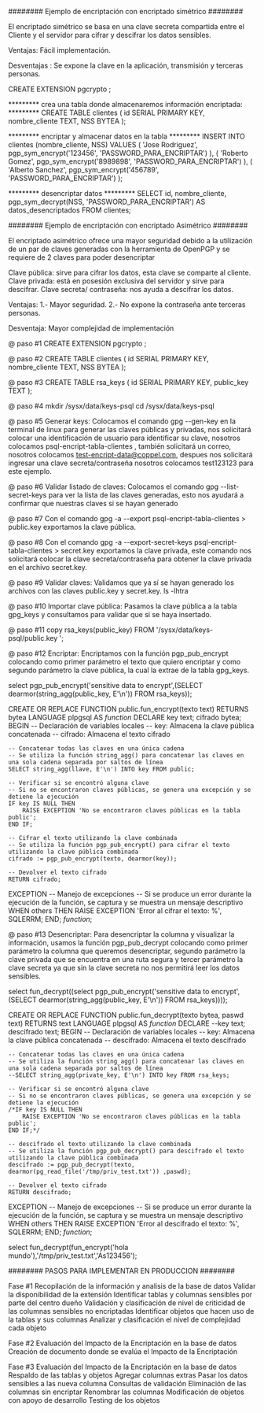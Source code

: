 


######## Ejemplo de encriptación con encriptado simétrico ########

El encriptado simétrico se basa en una clave secreta compartida entre el Cliente  y el servidor para cifrar y descifrar los datos sensibles.


Ventajas: 
Fácil implementación.

Desventajas :
Se expone la clave en la aplicación, transmisión y  terceras personas.



CREATE EXTENSION pgcrypto ;


********* crea una tabla donde almacenaremos información encriptada: *********
CREATE TABLE clientes (
    id SERIAL PRIMARY KEY,
    nombre_cliente TEXT,
    NSS BYTEA
);



********* encriptar y almacenar datos en la tabla  ********* 
INSERT INTO clientes (nombre_cliente, NSS)
VALUES (
    'Jose Rodriguez',
    pgp_sym_encrypt('123456', 'PASSWORD_PARA_ENCRIPTAR')
),
(
    'Roberto Gomez',
    pgp_sym_encrypt('8989898', 'PASSWORD_PARA_ENCRIPTAR')
),
(
    'Alberto Sanchez',
    pgp_sym_encrypt('456789', 'PASSWORD_PARA_ENCRIPTAR')
);




********* desencriptar datos   ********* 
SELECT id, nombre_cliente, pgp_sym_decrypt(NSS, 'PASSWORD_PARA_ENCRIPTAR') AS datos_desencriptados
FROM clientes;









######## Ejemplo de encriptación con encriptado Asimétrico ########


El encriptado asimétrico ofrece una mayor seguridad debido a la utilización de un par de claves generadas con la herramienta de  OpenPGP y se requiere de 2 claves para poder desencriptar

Clave pública: sirve para cifrar los datos, esta clave se comparte al cliente.
Clave privada: está en posesión exclusiva del servidor y sirve para descifrar.
Clave secreta/ contraseña: nos ayuda a descifrar los datos. 

Ventajas:
1.- Mayor seguridad.
2.- No expone la contraseña ante terceras personas. 

Desventaja:
Mayor complejidad de implementación


@ paso #1 
CREATE EXTENSION pgcrypto ;


@ paso #2 
CREATE TABLE clientes (
    id SERIAL PRIMARY KEY,
    nombre_cliente TEXT,
    NSS BYTEA
);


@ paso #3
CREATE TABLE rsa_keys (
    id SERIAL PRIMARY KEY,
    public_key TEXT
);

@ paso #4
mkdir /sysx/data/keys-psql 
cd /sysx/data/keys-psql 

@ paso #5
Generar keys: Colocamos el comando gpg --gen-key en la terminal de linux para  generar las claves públicas y privadas, nos solicitará colocar una identificación de usuario para identificar su clave, nosotros colocamos psql-encript-tabla-clientes , también solicitará un correo, nosotros colocamos test-encript-data@coppel.com, despues nos solicitará ingresar una clave secreta/contraseña nosotros colocamos test123123 para este ejemplo.


@ paso #6
 Validar listado de claves: Colocamos el comando gpg --list-secret-keys  para ver la lista de las claves generadas, esto nos ayudará a confirmar que nuestras claves si se hayan generado
 
@ paso #7 
 Con el comando  gpg -a --export psql-encript-tabla-clientes > public.key  exportamos la clave pública.
 
 
@ paso #8
Con el comando gpg -a --export-secret-keys psql-encript-tabla-clientes > secret.key exportamos la clave privada, este comando nos solicitará colocar la clave secreta/contraseña para obtener la clave privada en el archivo secret.key.

@ paso #9
Validar claves: Validamos que ya sí se hayan generado los archivos con las claves public.key y secret.key.
ls -lhtra 

@ paso #10
Importar clave pública: Pasamos la clave pública a la tabla gpg_keys y consultamos para validar que si se haya insertado.
 
 
@ paso #11
copy rsa_keys(public_key) FROM '/sysx/data/keys-psql/public.key ';

@ paso #12
 Encriptar:  Encriptamos con la función  pgp_pub_encrypt colocando como primer parámetro el texto que quiero encriptar y como segundo parámetro la clave pública, la cual la extrae de la tabla gpg_keys.
 
 select pgp_pub_encrypt('sensitive data to encrypt',(SELECT dearmor(string_agg(public_key, E'\n'))  FROM rsa_keys));
 
 
CREATE OR REPLACE FUNCTION public.fun_encrypt(texto text)
RETURNS bytea
LANGUAGE plpgsql
AS $function$
DECLARE
    key text;
    cifrado bytea;
BEGIN
    -- Declaración de variables locales
    -- key: Almacena la clave pública concatenada
    -- cifrado: Almacena el texto cifrado
    
    -- Concatenar todas las claves en una única cadena
    -- Se utiliza la función string_agg() para concatenar las claves en una sola cadena separada por saltos de línea
    SELECT string_agg(llave, E'\n') INTO key FROM public;
    
    -- Verificar si se encontró alguna clave
    -- Si no se encontraron claves públicas, se genera una excepción y se detiene la ejecución
    IF key IS NULL THEN
        RAISE EXCEPTION 'No se encontraron claves públicas en la tabla public';
    END IF;
    
    -- Cifrar el texto utilizando la clave combinada
    -- Se utiliza la función pgp_pub_encrypt() para cifrar el texto utilizando la clave pública combinada
    cifrado := pgp_pub_encrypt(texto, dearmor(key));
    
    -- Devolver el texto cifrado
    RETURN cifrado;
    
EXCEPTION
    -- Manejo de excepciones
    -- Si se produce un error durante la ejecución de la función, se captura y se muestra un mensaje descriptivo
    WHEN others THEN
        RAISE EXCEPTION 'Error al cifrar el texto: %', SQLERRM;
END;
$function$;



 
@ paso #13
Desencriptar:   Para desencriptar la columna y visualizar la información, usamos la función pgp_pub_decrypt colocando como primer parámetro la columna que queremos desencriptar, segundo parámetro la clave privada que se encuentra en una ruta segura y tercer parámetro la clave secreta ya que sin la clave secreta no nos permitirá leer los datos sensibles.


select fun_decrypt((select pgp_pub_encrypt('sensitive data to encrypt',(SELECT dearmor(string_agg(public_key, E'\n'))  FROM rsa_keys))));
 
CREATE OR REPLACE FUNCTION  public.fun_decrypt(texto bytea, paswd text)
RETURNS text
LANGUAGE plpgsql
AS $function$
DECLARE
    --key text;
    descifrado text;
BEGIN
    -- Declaración de variables locales
    -- key: Almacena la clave pública concatenada
    -- descifrado: Almacena el texto descifrado
    
    -- Concatenar todas las claves en una única cadena
    -- Se utiliza la función string_agg() para concatenar las claves en una sola cadena separada por saltos de línea
    --SELECT string_agg(private_key, E'\n') INTO key FROM rsa_keys;
    
    -- Verificar si se encontró alguna clave
    -- Si no se encontraron claves públicas, se genera una excepción y se detiene la ejecución
    /*IF key IS NULL THEN
        RAISE EXCEPTION 'No se encontraron claves públicas en la tabla public';
    END IF;*/
    
    -- descifrado el texto utilizando la clave combinada
    -- Se utiliza la función pgp_pub_decrypt() para descifrado el texto utilizando la clave pública combinada
    descifrado := pgp_pub_decrypt(texto, dearmor(pg_read_file('/tmp/priv_test.txt')) ,paswd);
    
    -- Devolver el texto cifrado
    RETURN descifrado;
    
EXCEPTION
    -- Manejo de excepciones
    -- Si se produce un error durante la ejecución de la función, se captura y se muestra un mensaje descriptivo
    WHEN others THEN
        RAISE EXCEPTION 'Error al descifrado el texto: %', SQLERRM;
END;
$function$;



select fun_decrypt(fun_encrypt('hola mundo'),'/tmp/priv_test.txt','As123456');







######## PASOS PARA IMPLEMENTAR EN PRODUCCION ########



Fase #1 Recopilación de la información y analisis de la base de datos 
Validar la disponibilidad de la extensión
Identificar tablas y columnas sensibles por parte del centro dueño
Validación y clasificación de nivel de criticidad de las columnas sensibles no encriptadas
Identificar objetos que hacen uso de la tablas y sus columnas
Analizar y clasificación el nivel de complejidad cada objeto

Fase #2 Evaluación del Impacto de la Encriptación en la base de datos
Creación de documento donde se evalúa el Impacto de la Encriptación

Fase #3  Evaluación del Impacto de la Encriptación en la base de datos
Respaldo de las tablas y objetos
Agregar columnas extras
Pasar los datos sensibles a las nueva columna
Consultas de validación
Eliminación de las columnas sin encriptar
Renombrar las columnas
Modificación de objetos con apoyo de desarrollo 
Testing de los objetos 


